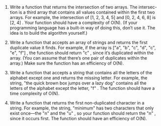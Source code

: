 1. Write a function that returns the intersection of two arrays. The intersec-
tion is a third array that contains all values contained within the first two
arrays. For example, the intersection of [1, 2, 3, 4, 5] and [0, 2, 4, 6, 8] is [2, 4] .
Your function should have a complexity of O(N). (If your programming
language has a built-in way of doing this, don’t use it. The idea is to build
the algorithm yourself.)

2. Write a function that accepts an array of strings and returns the first
duplicate value it finds. For example, if the array is ["a", "b", "c", "d", "c", "e",
"f"] , the function should return "c" , since it’s duplicated within the array.
(You can assume that there’s one pair of duplicates within the array.)
Make sure the function has an efficiency of O(N).

3. Write a function that accepts a string that contains all the letters of the
alphabet except one and returns the missing letter. For example, the string,
"the quick brown box jumps over a lazy dog" contains all the letters of the alphabet
except the letter, "f" . The function should have a time complexity of O(N).

4. Write a function that returns the first non-duplicated character in a string.
For example, the string, "minimum" has two characters that only exist
once—the "n" and the "u" , so your function should return the "n" , since it
occurs first. The function should have an efficiency of O(N).